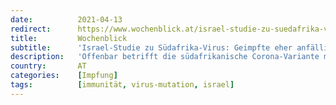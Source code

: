 ```yaml
---
date:          2021-04-13
redirect:      https://www.wochenblick.at/israel-studie-zu-suedafrika-virus-geimpfte-eher-anfaellig-als-ungeimpfte/
title:         Wochenblick
subtitle:      'Israel-Studie zu Südafrika-Virus: Geimpfte eher anfällig als Ungeimpfte'
description:   'Offenbar betrifft die südafrikanische Corona-Variante mehr Menschen, die eine Pfizer-Impfung erhielten, als nicht-geimpfte Personen.'
country:       AT
categories:    [Impfung]
tags:          [immunität, virus-mutation, israel]
---
```

